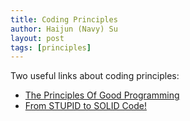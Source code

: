 ```yaml
---
title: Coding Principles
author: Haijun (Navy) Su
layout: post
tags: [principles]
---
```


Two useful links about coding principles:
* [The Principles Of Good Programming](https://www.c-sharpcorner.com/article/the-principles-of-good-programming/)
* [From STUPID to SOLID Code!](https://williamdurand.fr/2013/07/30/from-stupid-to-solid-code/)
